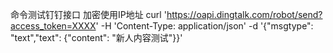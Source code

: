 命令测试钉钉接口 加密使用IP地址
curl 'https://oapi.dingtalk.com/robot/send?access_token=XXXX'    -H 'Content-Type: application/json'    -d '{"msgtype": "text","text": {"content": "新人内容测试"}}'
